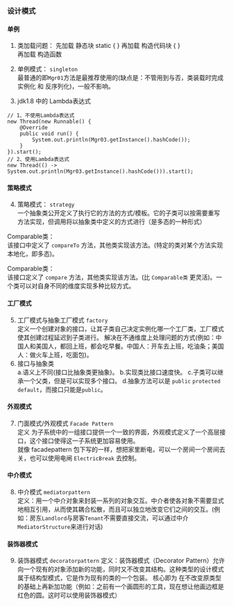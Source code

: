 ### 设计模式
#### 单例
1. 类加载问题：
   先加载 静态块 static {  }
   再加载 构造代码块 {  }<br/>
   再加载 构造函数<br/>

2. 单例模式： `singleton` <br/>
   最普通的即`Mgr01`方法是最推荐使用的(缺点是：不管用到与否，类装载时完成实例化 和 反序列化)，一般不影响。
3. jdk1.8 中的 Lambda表达式

```$java
// 1、不使用Lambda表达式
new Thread(new Runnable() {
    @Override
    public void run() {
        System.out.println(Mgr03.getInstance().hashCode());
    }
}).start();
// 2、使用Lambda表达式
new Thread(() -> System.out.println(Mgr03.getInstance().hashCode())).start();
```
#### 策略模式
4. 策略模式： `strategy`<br/>
一个抽象类公开定义了执行它的方法的方式/模板。它的子类可以按需要重写方法实现，但调用将以抽象类中定义的方式进行（是多态的一种形式）

Comparable类：<br/>
该接口中定义了 `compareTo` 方法，其他类实现该方法。(特定的类对某个方法实现本地化，即多态)。

Comparable类：<br/>
该接口定义了 `compare` 方法，其他类实现该方法。(比 `Comparable类` 更灵活)。一个类可以对自身不同的维度实现多种比较方式。 <br/>
#### 工厂模式
5. 工厂模式与抽象工厂模式 `factory` <br/>
定义一个创建对象的接口，让其子类自己决定实例化哪一个工厂类，工厂模式使其创建过程延迟到子类进行。
解决在不通维度上处理问题的方式(例如：中国人和美国人，都回上班，都会吃早餐。中国人：开车去上班，吃油条；美国人：做火车上班，吃面包)。<br/>
6. 接口与抽象类<br/>
a.语义上不同(接口比抽象类更抽象)。
b.实现类比接口速度快。
c.子类可以继承一个父类，但是可以实现多个接口。
d.抽象方法可以是 `public` `protected` `default`，而接口只能是`public`。 <br/>
#### 外观模式
7. 门面模式/外观模式 `Facade Pattern` <br/>
定义 为子系统中的一组接口提供一个一致的界面，外观模式定义了一个高层接口，这个接口使得这一子系统更加容易使用。 <br/>
就像 facadepattern 包下写的一样，想把家里断电，可以一个房间一个房间去关，也可以使用电闸 `ElectricBreak` 去控制。<br/>
#### 中介模式
8. 中介模式 `mediatorpattern` <br/>
定义：用一个中介对象来封装一系列的对象交互。中介者使各对象不需要显式地相互引用，从而使其耦合松散，而且可以独立地改变它们之间的交互。(例如：房东`Landlord`与房客`Tenant`不需要直接交流，可以通过中介`MediatorStructure`来进行对话)
#### 装饰器模式
9. 装饰器模式 `decoratorpattern`
定义：装饰器模式（Decorator Pattern）允许向一个现有的对象添加新的功能，同时又不改变其结构。这种类型的设计模式属于结构型模式，它是作为现有的类的一个包装。 核心即为 在不改变原类型的基础上再新加功能（例如：之前有一个画圆形的工具，现在想让他画边框是红色的圆。这时可以使用装饰器模式）